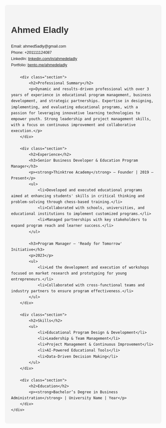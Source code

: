 <!DOCTYPE html>
<html lang="en">
<head>
    <meta charset="UTF-8">
    <meta name="viewport" content="width=device-width, initial-scale=1.0">
    <title>Ahmed Eladly Resume</title>
    <style>
        body {
            font-family: Arial, sans-serif;
            line-height: 1.6;
            margin: 20px;
        }
        .container {
            max-width: 800px;
            margin: 0 auto;
            padding: 20px;
            background-color: #f4f4f4;
            border-radius: 8px;
        }
        h1, h2 {
            color: #333;
        }
        .contact {
            font-size: 0.9em;
            margin-bottom: 20px;
        }
        .section {
            margin-bottom: 40px;
        }
    </style>
</head>
<body>
    <div class="container">
        <h1>Ahmed Eladly</h1>
        <p class="contact">
            Email: ahmed5adly@gmail.com<br>
            Phone: +201111124087<br>
            LinkedIn: <a href="https://linkedin.com/in/ahmedeladly">linkedin.com/in/ahmedeladly</a><br>
            Portfolio: <a href="https://bento.me/ahmedeladly">bento.me/ahmedeladly</a>
        </p>
        
        <div class="section">
            <h2>Professional Summary</h2>
            <p>Dynamic and results-driven professional with over 3 years of experience in educational program management, business development, and strategic partnerships. Expertise in designing, implementing, and evaluating educational programs, with a passion for leveraging innovative learning technologies to empower youth. Strong leadership and project management skills, with a focus on continuous improvement and collaborative execution.</p>
        </div>

        <div class="section">
            <h2>Experience</h2>
            <h3>Senior Business Developer & Education Program Manager</h3>
            <p><strong>Thinktree Academy</strong> – Founder | 2019 – Present</p>
            <ul>
                <li>Developed and executed educational programs aimed at enhancing students' skills in critical thinking and problem-solving through chess-based training.</li>
                <li>Collaborated with schools, universities, and educational institutions to implement customized programs.</li>
                <li>Managed partnerships with key stakeholders to expand program reach and learner success.</li>
            </ul>
            
            <h3>Program Manager – 'Ready for Tomorrow' Initiative</h3>
            <p>2023</p>
            <ul>
                <li>Led the development and execution of workshops focused on market research and prototyping for young entrepreneurs.</li>
                <li>Collaborated with cross-functional teams and industry partners to ensure program effectiveness.</li>
            </ul>
        </div>

        <div class="section">
            <h2>Skills</h2>
            <ul>
                <li>Educational Program Design & Development</li>
                <li>Leadership & Team Management</li>
                <li>Project Management & Continuous Improvement</li>
                <li>AI-Powered Educational Tools</li>
                <li>Data-Driven Decision Making</li>
            </ul>
        </div>

        <div class="section">
            <h2>Education</h2>
            <p><strong>Bachelor’s Degree in Business Administration</strong> | University Name | Year</p>
        </div>
    </div>
</body>
</html>
